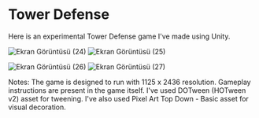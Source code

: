 <h1> Tower Defense </h1>

<p>Here is an experimental Tower Defense game I've made using Unity.</p>


![Ekran Görüntüsü (24)](https://github.com/ulascanonder/Tower-Defense-Game-with-Unity/assets/103257323/2a60221e-e85d-4a9f-a798-bb1148de7c8e)
![Ekran Görüntüsü (25)](https://github.com/ulascanonder/Tower-Defense-Game-with-Unity/assets/103257323/0bac13db-09ea-4689-8566-8407ae103893)

![Ekran Görüntüsü (26)](https://github.com/ulascanonder/Tower-Defense-Game-with-Unity/assets/103257323/578a1d19-7d53-417e-a7c9-b13fcdcea057)
![Ekran Görüntüsü (27)](https://github.com/ulascanonder/Tower-Defense-Game-with-Unity/assets/103257323/87969afa-7765-435d-80d2-ced4fefe8688)



Notes:
The game is designed to run with 1125 x 2436 resolution.
Gameplay instructions are present in the game itself.
I've used DOTween (HOTween v2) asset for tweening.
I've also used Pixel Art Top Down - Basic asset for visual decoration.
